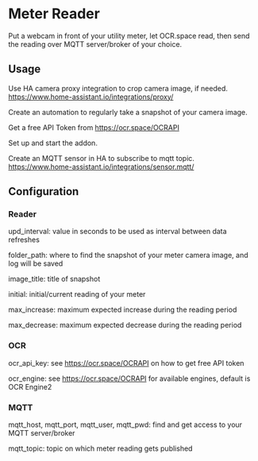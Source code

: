 # Meter Reader

Put a webcam in front of your utility meter, let OCR.space read, then send the reading over MQTT server/broker of your choice.

## Usage

Use HA camera proxy integration to crop camera image, if needed.
https://www.home-assistant.io/integrations/proxy/

Create an automation to regularly take a snapshot of your camera image.

Get a free API Token from https://ocr.space/OCRAPI

Set up and start the addon.

Create an MQTT sensor in HA to subscribe to mqtt topic. 
https://www.home-assistant.io/integrations/sensor.mqtt/

## Configuration

### Reader

upd_interval: value in seconds to be used as interval between data refreshes

folder_path: where to find the snapshot of your meter camera image, and log will be saved

image_title: title of snapshot

initial: initial/current reading of your meter

max_increase: maximum expected increase during the reading period

max_decrease: maximum expected decrease during the reading period

### OCR

ocr_api_key: see https://ocr.space/OCRAPI on how to get free API token

ocr_engine: see https://ocr.space/OCRAPI for available engines, default is OCR Engine2

### MQTT

mqtt_host, mqtt_port, mqtt_user, mqtt_pwd: find and get access to your MQTT server/broker

mqtt_topic: topic on which meter reading gets published
